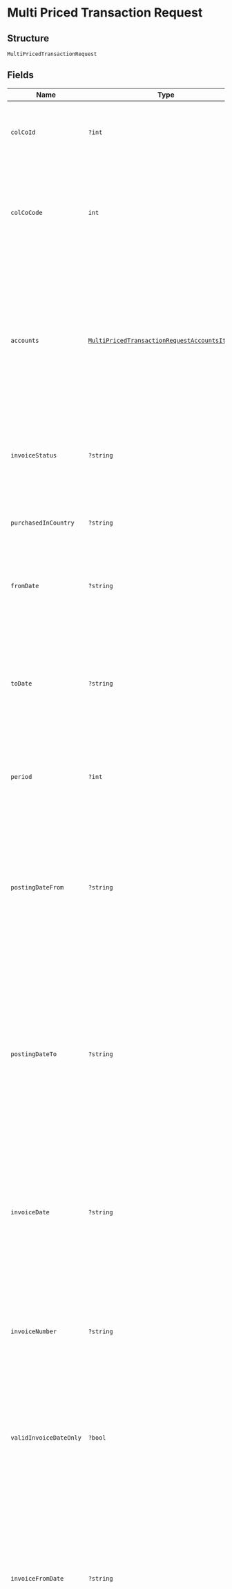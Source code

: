 
# Multi Priced Transaction Request

## Structure

`MultiPricedTransactionRequest`

## Fields

| Name | Type | Tags | Description | Getter | Setter |
|  --- | --- | --- | --- | --- | --- |
| `colCoId` | `?int` | Optional | Collecting Company Id of the selected payer.<br>Optional if ColCoCode is passed else Mandatory.<br>Example:<br>1 for Philippines<br>5 for UK | getColCoId(): ?int | setColCoId(?int colCoId): void |
| `colCoCode` | `int` | Required | Collecting Company Code of the selected payer.<br>Mandatory for serviced OUs such as Romania, Latvia, Lithuania, Estonia, Ukraine etc. It is optional for other countries if ColCoID is provided.<br>Example:<br>86 for Philippines<br>5 for UK | getColCoCode(): int | setColCoCode(int colCoCode): void |
| `accounts` | [`MultiPricedTransactionRequestAccountsItems[]`](../../doc/models/multi-priced-transaction-request-accounts-items.md) | Required | List of Payers/Accounts entity.<br>Mandatory.<br>•    Max number of payers allowed in the input is 10, if it exceeds in the input it will throw an error.<br>•    This value is configurable. Initial configuration will be 100 and will change to 10 once SFH changes are integrated.<br>Note:<br><br>1. At least one payer should be present.<br>   Accounts information are optional. | getAccounts(): array | setAccounts(array accounts): void |
| `invoiceStatus` | `?string` | Optional | Invoice status of the transactions<br>Mandatory<br>Possible options:<br>I - Invoiced<br>U – Un-Invoiced<br>A – All<br>Max Length: 1 | getInvoiceStatus(): ?string | setInvoiceStatus(?string invoiceStatus): void |
| `purchasedInCountry` | `?string` | Optional | ISO Country Code (ex: UK, FR)<br>Optional<br><br>Note: If IncludeFees is true then this filter will be ignored | getPurchasedInCountry(): ?string | setPurchasedInCountry(?string purchasedInCountry): void |
| `fromDate` | `?string` | Optional | Transactions from Date/Time.<br>Optional – When provided, it should be with in last 24 months.<br><br>Format: yyyyMMdd | getFromDate(): ?string | setFromDate(?string fromDate): void |
| `toDate` | `?string` | Optional | Transactions to Date/Time.<br><br>1) When the value is blank and FromDate is provided on the input, all transactions took place 210(Configurable) days after the given FromDate is returned.<br>2) Difference between FromDate and ToDate cannot be more than 210 (Configurable) days.<br><br>Format: yyyyMMdd | getToDate(): ?string | setToDate(?string toDate): void |
| `period` | `?int` | Optional | Transactions Period.<br>Possible values are:<br><br>1. Last 7 Days<br>2. Last 30 Days<br>3. Last 90 Days | getPeriod(): ?int | setPeriod(?int period): void |
| `postingDateFrom` | `?string` | Optional | Transaction Posting Date/time in the Cards Platform - From Date/time.<br><br>Note:<br><br>1) When the value of both PostingDateFrom and PostingDateTo are present in the request then the value of PostingDateFrom must be less than PostingDateTo.<br>2) If IncludeFees is true then this filter will be ignored<br><br>Format: yyyyMMdd HH:mm:ss | getPostingDateFrom(): ?string | setPostingDateFrom(?string postingDateFrom): void |
| `postingDateTo` | `?string` | Optional | Transaction Posting Date/time in the Cards Platform – To Date/time.<br><br>Note:<br><br>1) If IncludeFees is true then this filter will be ignored.<br>2) When the value of both PostingDateFrom and PostingDateTo are present in the request then the value of PostingDateFrom must be less than PostingDateTo.<br><br>Format: yyyyMMdd HH:mm:ss | getPostingDateTo(): ?string | setPostingDateTo(?string postingDateTo): void |
| `invoiceDate` | `?string` | Optional | Invoice Date.<br>Optional<br><br>Note:<br><br>1) If value is not blank then the system will ignore the InvoiceStatus parameter and it will return all the billed transactions for the given invoice date.<br><br>2) If IncludeFees is true then this filter will be ignored<br><br>Format: yyyyMMdd | getInvoiceDate(): ?string | setInvoiceDate(?string invoiceDate): void |
| `invoiceNumber` | `?string` | Optional | Invoice Number.<br>Optional<br>Note:<br><br>1) If value is not blank then the system will ignore the InvoiceStatus parameter and it will return all the billed transactions for the given invoice date. | getInvoiceNumber(): ?string | setInvoiceNumber(?string invoiceNumber): void |
| `validInvoiceDateOnly` | `?bool` | Optional | True/False<br>Optional<br>Default value: True.<br>When passed as ‘True’ the transactions records with report date not equal to 9999-12-30 will be returned.<br>When passed as ‘False’ the above condition will not be checked.<br>Note: If IncludeFees is ‘True’ then this filter will be ignored | getValidInvoiceDateOnly(): ?bool | setValidInvoiceDateOnly(?bool validInvoiceDateOnly): void |
| `invoiceFromDate` | `?string` | Optional | Start date for transaction search by invoice date.<br>Optional<br>Note:<br><br>1) Value should be with in last 24 months (if provided).<br>2) Maximum of 90(Configurable) days duration allowed per search.<br>3) When provided, InvoiceFromDate has to be less than or equal to InvoiceToDate.<br><br>Format: yyyyMMdd | getInvoiceFromDate(): ?string | setInvoiceFromDate(?string invoiceFromDate): void |
| `invoiceToDate` | `?string` | Optional | End date for transaction search by invoice date.<br>Optional<br>Note:<br><br>1) When InvoiceFromDate is provided and InvoiceToDate is null, then InvoiceToDate will be calculated as (InvoiceFromDate + 90 days) or (CurrentDate) whichever is lesser.<br><br>Format: yyyyMMdd | getInvoiceToDate(): ?string | setInvoiceToDate(?string invoiceToDate): void |
| `fuelOnly` | `?bool` | Optional | True/False<br>Optional<br>Default value: False.<br>When passed as ‘True’ Only returned records with Fuel transactions.<br>When passed as ‘False’ the above condition will not be checked.<br>Note: If IncludeFees is ‘True’ then this filter will be ignored | getFuelOnly(): ?bool | setFuelOnly(?bool fuelOnly): void |
| `includeFees` | `?bool` | Optional | True/False<br>Optional<br>Default value: False<br>When passed as ‘True’ then  ignore complex filters, all sales items along with fees included on the same response | getIncludeFees(): ?bool | setIncludeFees(?bool includeFees): void |
| `sortOrder` | `?string` | Optional | Allowed Sorting Options:<br><br>1. TransactionDateAscending<br>2. TransactionDateDescending<br>3. GrossAmountDescending<br>4. GrossAmountAscending<br>5. NetAmountAscending<br>6. NetAmountDescensding<br>   Example value to be passed: 1,3<br>   Note: If IncludeFees is ‘True’ then sorting is not allowed. This parameter will be ignored. | getSortOrder(): ?string | setSortOrder(?string sortOrder): void |
| `currentPage` | `?int` | Optional | Page Number (as shown to the users)<br>Optional<br>Default value 1<br>Note: If IncludeFees is ‘True’ then pagination is not allowed. This parameter will be ignored. | getCurrentPage(): ?int | setCurrentPage(?int currentPage): void |
| `pageSize` | `?int` | Optional | Page Size – Number of records to show on a page<br>Optional<br>Default value 50<br><br>Note: If IncludeFees is ‘True’ then pagination is not allowed. This parameter will be ignored. | getPageSize(): ?int | setPageSize(?int pageSize): void |

## Example (as JSON)

```json
{
  "ColCoCode": 72,
  "Accounts": [
    {
      "PayerId": 224,
      "PayerNumber": "PayerNumber8",
      "AccountId": 28,
      "AccountNumber": "AccountNumber0"
    }
  ],
  "ColCoId": 58,
  "InvoiceStatus": "InvoiceStatus4",
  "PurchasedInCountry": "PurchasedInCountry8",
  "FromDate": "FromDate6",
  "ToDate": "ToDate4"
}
```

